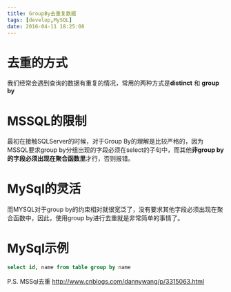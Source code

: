 ```yaml
---
title: GroupBy去重复数据
tags: [develop,MySQL]
date: 2016-04-11 18:25:08
---
```

# 去重的方式
我们经常会遇到查询的数据有重复的情况，常用的两种方式是**distinct** 和 **group by**


# MSSQL的限制
最初在接触SQLServer的时候，对于Group By的理解是比较严格的，因为MSSQL要求group by分组出现的字段必须在select的子句中，而其他**非group by的字段必须出现在聚合函数里**才行，否则报错。

# MySql的灵活
而MYSQL对于group by的约束相对就很宽泛了，没有要求其他字段必须出现在聚合函数中，因此，使用group by进行去重就是非常简单的事情了。

# MySql示例
```sql
select id, name from table group by name
```

P.S. MSSql去重
http://www.cnblogs.com/dannywang/p/3315063.html
